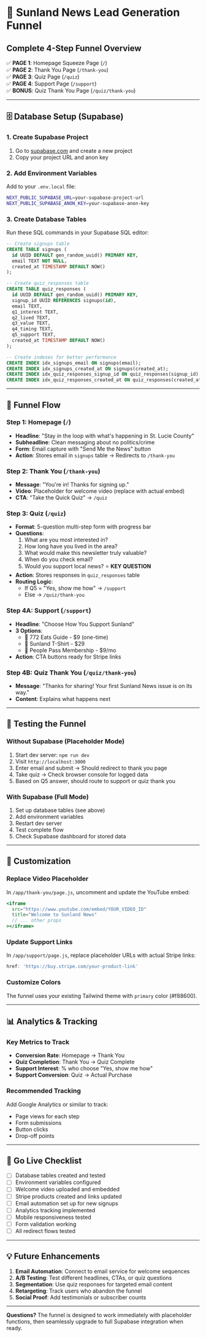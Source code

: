 # 🚀 Sunland News Lead Generation Funnel

## Complete 4-Step Funnel Overview

✅ **PAGE 1**: Homepage Squeeze Page (`/`)  
✅ **PAGE 2**: Thank You Page (`/thank-you`)  
✅ **PAGE 3**: Quiz Page (`/quiz`)  
✅ **PAGE 4**: Support Page (`/support`)  
✅ **BONUS**: Quiz Thank You Page (`/quiz/thank-you`)

---

## 🗄️ Database Setup (Supabase)

### 1. Create Supabase Project
1. Go to [supabase.com](https://supabase.com) and create a new project
2. Copy your project URL and anon key

### 2. Add Environment Variables
Add to your `.env.local` file:
```bash
NEXT_PUBLIC_SUPABASE_URL=your-supabase-project-url
NEXT_PUBLIC_SUPABASE_ANON_KEY=your-supabase-anon-key
```

### 3. Create Database Tables
Run these SQL commands in your Supabase SQL editor:

```sql
-- Create signups table
CREATE TABLE signups (
  id UUID DEFAULT gen_random_uuid() PRIMARY KEY,
  email TEXT NOT NULL,
  created_at TIMESTAMP DEFAULT NOW()
);

-- Create quiz_responses table
CREATE TABLE quiz_responses (
  id UUID DEFAULT gen_random_uuid() PRIMARY KEY,
  signup_id UUID REFERENCES signups(id),
  email TEXT,
  q1_interest TEXT,
  q2_lived TEXT,
  q3_value TEXT,
  q4_timing TEXT,
  q5_support TEXT,
  created_at TIMESTAMP DEFAULT NOW()
);

-- Create indexes for better performance
CREATE INDEX idx_signups_email ON signups(email);
CREATE INDEX idx_signups_created_at ON signups(created_at);
CREATE INDEX idx_quiz_responses_signup_id ON quiz_responses(signup_id);
CREATE INDEX idx_quiz_responses_created_at ON quiz_responses(created_at);
```

---

## 🎯 Funnel Flow

### **Step 1: Homepage (`/`)**
- **Headline**: "Stay in the loop with what's happening in St. Lucie County"
- **Subheadline**: Clean messaging about no politics/crime
- **Form**: Email capture with "Send Me the News" button
- **Action**: Stores email in `signups` table → Redirects to `/thank-you`

### **Step 2: Thank You (`/thank-you`)**
- **Message**: "You're in! Thanks for signing up."
- **Video**: Placeholder for welcome video (replace with actual embed)
- **CTA**: "Take the Quick Quiz" → `/quiz`

### **Step 3: Quiz (`/quiz`)**
- **Format**: 5-question multi-step form with progress bar
- **Questions**:
  1. What are you most interested in?
  2. How long have you lived in the area?
  3. What would make this newsletter truly valuable?
  4. When do you check email?
  5. Would you support local news? ⭐ **KEY QUESTION**
- **Action**: Stores responses in `quiz_responses` table
- **Routing Logic**:
  - If Q5 = "Yes, show me how" → `/support`
  - Else → `/quiz/thank-you`

### **Step 4A: Support (`/support`)**
- **Headline**: "Choose How You Support Sunland"
- **3 Options**:
  - 🍊 772 Eats Guide - $9 (one-time)
  - 👕 Sunland T-Shirt - $29
  - 🌱 People Pass Membership - $9/mo
- **Action**: CTA buttons ready for Stripe links

### **Step 4B: Quiz Thank You (`/quiz/thank-you`)**
- **Message**: "Thanks for sharing! Your first Sunland News issue is on its way."
- **Content**: Explains what happens next

---

## 🧪 Testing the Funnel

### **Without Supabase (Placeholder Mode)**
1. Start dev server: `npm run dev`
2. Visit `http://localhost:3000`
3. Enter email and submit → Should redirect to thank you page
4. Take quiz → Check browser console for logged data
5. Based on Q5 answer, should route to support or quiz thank you

### **With Supabase (Full Mode)**
1. Set up database tables (see above)
2. Add environment variables
3. Restart dev server
4. Test complete flow
5. Check Supabase dashboard for stored data

---

## 🔧 Customization

### **Replace Video Placeholder**
In `/app/thank-you/page.js`, uncomment and update the YouTube embed:
```jsx
<iframe 
  src="https://www.youtube.com/embed/YOUR_VIDEO_ID" 
  title="Welcome to Sunland News"
  // ... other props
></iframe>
```

### **Update Support Links**
In `/app/support/page.js`, replace placeholder URLs with actual Stripe links:
```javascript
href: 'https://buy.stripe.com/your-product-link'
```

### **Customize Colors**
The funnel uses your existing Tailwind theme with `primary` color (#f88600).

---

## 📊 Analytics & Tracking

### **Key Metrics to Track**
- **Conversion Rate**: Homepage → Thank You
- **Quiz Completion**: Thank You → Quiz Complete
- **Support Interest**: % who choose "Yes, show me how"
- **Support Conversion**: Quiz → Actual Purchase

### **Recommended Tracking**
Add Google Analytics or similar to track:
- Page views for each step
- Form submissions
- Button clicks
- Drop-off points

---

## 🚀 Go Live Checklist

- [ ] Database tables created and tested
- [ ] Environment variables configured
- [ ] Welcome video uploaded and embedded
- [ ] Stripe products created and links updated
- [ ] Email automation set up for new signups
- [ ] Analytics tracking implemented
- [ ] Mobile responsiveness tested
- [ ] Form validation working
- [ ] All redirect flows tested

---

## 💡 Future Enhancements

1. **Email Automation**: Connect to email service for welcome sequences
2. **A/B Testing**: Test different headlines, CTAs, or quiz questions
3. **Segmentation**: Use quiz responses for targeted email content
4. **Retargeting**: Track users who abandon the funnel
5. **Social Proof**: Add testimonials or subscriber counts

---

**Questions?** The funnel is designed to work immediately with placeholder functions, then seamlessly upgrade to full Supabase integration when ready. 